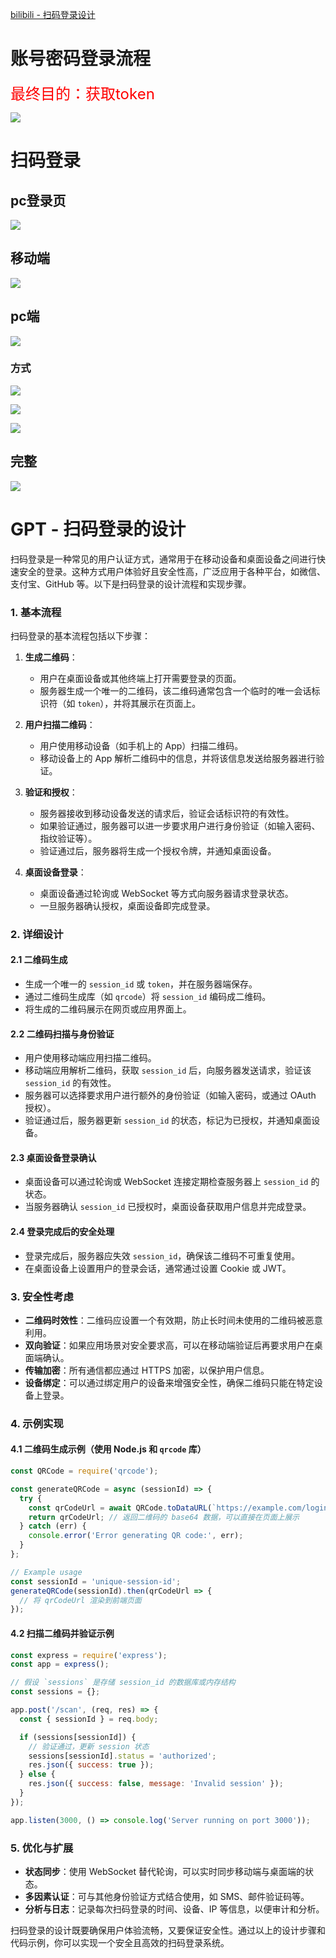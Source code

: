 [bilibili - 扫码登录设计](https://www.bilibili.com/video/BV1nJY7efEfz/?spm_id_from=333.788&vd_source=dc55c355e9f5b6174832aacfb5d8b6aa)



# 账号密码登录流程

<font color='red' size=5>最终目的：获取token</font>

![](/AllFiles/前端面试题/0_高端题/扫码登录设计/images/001.png)

# 扫码登录

## pc登录页

![](/AllFiles/前端面试题/0_高端题/扫码登录设计/images/007.png)



## 移动端

![](/AllFiles/前端面试题/0_高端题/扫码登录设计/images/002.png)



## pc端

![](/AllFiles/前端面试题/0_高端题/扫码登录设计/images/003.png)



### 方式

![](/AllFiles/前端面试题/0_高端题/扫码登录设计/images/004.png)

![](/AllFiles/前端面试题/0_高端题/扫码登录设计/images/005.png)

![](/AllFiles/前端面试题/0_高端题/扫码登录设计/images/006.png)



## 完整

![](/AllFiles/前端面试题/0_高端题/扫码登录设计/images/008.png)





# GPT - 扫码登录的设计

扫码登录是一种常见的用户认证方式，通常用于在移动设备和桌面设备之间进行快速安全的登录。这种方式用户体验好且安全性高，广泛应用于各种平台，如微信、支付宝、GitHub 等。以下是扫码登录的设计流程和实现步骤。

### 1. **基本流程**

扫码登录的基本流程包括以下步骤：

1. **生成二维码**：
   - 用户在桌面设备或其他终端上打开需要登录的页面。
   - 服务器生成一个唯一的二维码，该二维码通常包含一个临时的唯一会话标识符（如 `token`），并将其展示在页面上。

2. **用户扫描二维码**：
   - 用户使用移动设备（如手机上的 App）扫描二维码。
   - 移动设备上的 App 解析二维码中的信息，并将该信息发送给服务器进行验证。

3. **验证和授权**：
   - 服务器接收到移动设备发送的请求后，验证会话标识符的有效性。
   - 如果验证通过，服务器可以进一步要求用户进行身份验证（如输入密码、指纹验证等）。
   - 验证通过后，服务器将生成一个授权令牌，并通知桌面设备。

4. **桌面设备登录**：
   - 桌面设备通过轮询或 WebSocket 等方式向服务器请求登录状态。
   - 一旦服务器确认授权，桌面设备即完成登录。

### 2. **详细设计**

#### 2.1 **二维码生成**

- 生成一个唯一的 `session_id` 或 `token`，并在服务器端保存。
- 通过二维码生成库（如 `qrcode`）将 `session_id` 编码成二维码。
- 将生成的二维码展示在网页或应用界面上。

#### 2.2 **二维码扫描与身份验证**

- 用户使用移动端应用扫描二维码。
- 移动端应用解析二维码，获取 `session_id` 后，向服务器发送请求，验证该 `session_id` 的有效性。
- 服务器可以选择要求用户进行额外的身份验证（如输入密码，或通过 OAuth 授权）。
- 验证通过后，服务器更新 `session_id` 的状态，标记为已授权，并通知桌面设备。

#### 2.3 **桌面设备登录确认**

- 桌面设备可以通过轮询或 WebSocket 连接定期检查服务器上 `session_id` 的状态。
- 当服务器确认 `session_id` 已授权时，桌面设备获取用户信息并完成登录。

#### 2.4 **登录完成后的安全处理**

- 登录完成后，服务器应失效 `session_id`，确保该二维码不可重复使用。
- 在桌面设备上设置用户的登录会话，通常通过设置 Cookie 或 JWT。

### 3. **安全性考虑**

- **二维码时效性**：二维码应设置一个有效期，防止长时间未使用的二维码被恶意利用。
- **双向验证**：如果应用场景对安全要求高，可以在移动端验证后再要求用户在桌面端确认。
- **传输加密**：所有通信都应通过 HTTPS 加密，以保护用户信息。
- **设备绑定**：可以通过绑定用户的设备来增强安全性，确保二维码只能在特定设备上登录。

### 4. **示例实现**

#### 4.1 **二维码生成示例**（使用 Node.js 和 `qrcode` 库）

```javascript
const QRCode = require('qrcode');

const generateQRCode = async (sessionId) => {
  try {
    const qrCodeUrl = await QRCode.toDataURL(`https://example.com/login?session_id=${sessionId}`);
    return qrCodeUrl; // 返回二维码的 base64 数据，可以直接在页面上展示
  } catch (err) {
    console.error('Error generating QR code:', err);
  }
};

// Example usage
const sessionId = 'unique-session-id';
generateQRCode(sessionId).then(qrCodeUrl => {
  // 将 qrCodeUrl 渲染到前端页面
});
```

#### 4.2 **扫描二维码并验证示例**

```javascript
const express = require('express');
const app = express();

// 假设 `sessions` 是存储 session_id 的数据库或内存结构
const sessions = {};

app.post('/scan', (req, res) => {
  const { sessionId } = req.body;

  if (sessions[sessionId]) {
    // 验证通过，更新 session 状态
    sessions[sessionId].status = 'authorized';
    res.json({ success: true });
  } else {
    res.json({ success: false, message: 'Invalid session' });
  }
});

app.listen(3000, () => console.log('Server running on port 3000'));
```

### 5. **优化与扩展**

- **状态同步**：使用 WebSocket 替代轮询，可以实时同步移动端与桌面端的状态。
- **多因素认证**：可与其他身份验证方式结合使用，如 SMS、邮件验证码等。
- **分析与日志**：记录每次扫码登录的时间、设备、IP 等信息，以便审计和分析。

扫码登录的设计既要确保用户体验流畅，又要保证安全性。通过以上的设计步骤和代码示例，你可以实现一个安全且高效的扫码登录系统。































